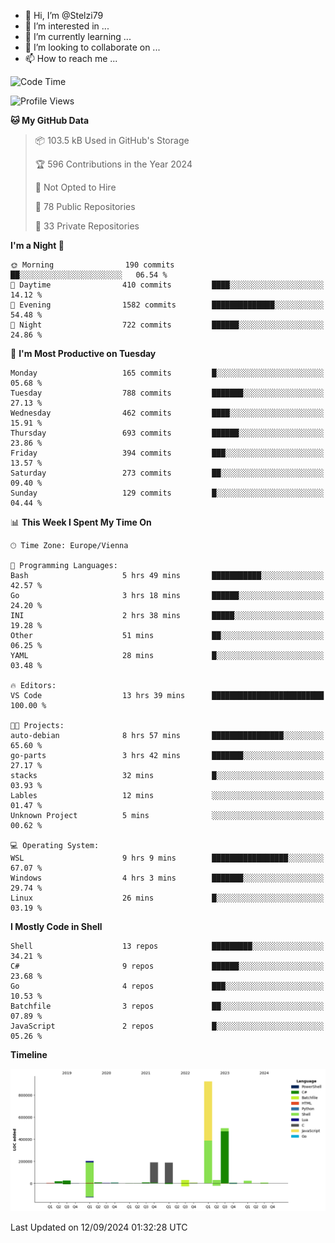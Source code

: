 - 👋 Hi, I’m @Stelzi79
- 👀 I’m interested in ...
- 🌱 I’m currently learning ...
- 💞️ I’m looking to collaborate on ...
- 📫 How to reach me ...

<!--START_SECTION:waka-->
![Code Time](http://img.shields.io/badge/Code%20Time-1%2C062%20hrs%2024%20mins-blue)

![Profile Views](http://img.shields.io/badge/Profile%20Views-0-blue)

**🐱 My GitHub Data** 

> 📦 103.5 kB Used in GitHub's Storage 
 > 
> 🏆 596 Contributions in the Year 2024
 > 
> 🚫 Not Opted to Hire
 > 
> 📜 78 Public Repositories 
 > 
> 🔑 33 Private Repositories 
 > 
**I'm a Night 🦉** 

```text
🌞 Morning                190 commits         ██░░░░░░░░░░░░░░░░░░░░░░░   06.54 % 
🌆 Daytime                410 commits         ████░░░░░░░░░░░░░░░░░░░░░   14.12 % 
🌃 Evening                1582 commits        ██████████████░░░░░░░░░░░   54.48 % 
🌙 Night                  722 commits         ██████░░░░░░░░░░░░░░░░░░░   24.86 % 
```
📅 **I'm Most Productive on Tuesday** 

```text
Monday                   165 commits         █░░░░░░░░░░░░░░░░░░░░░░░░   05.68 % 
Tuesday                  788 commits         ███████░░░░░░░░░░░░░░░░░░   27.13 % 
Wednesday                462 commits         ████░░░░░░░░░░░░░░░░░░░░░   15.91 % 
Thursday                 693 commits         ██████░░░░░░░░░░░░░░░░░░░   23.86 % 
Friday                   394 commits         ███░░░░░░░░░░░░░░░░░░░░░░   13.57 % 
Saturday                 273 commits         ██░░░░░░░░░░░░░░░░░░░░░░░   09.40 % 
Sunday                   129 commits         █░░░░░░░░░░░░░░░░░░░░░░░░   04.44 % 
```


📊 **This Week I Spent My Time On** 

```text
🕑︎ Time Zone: Europe/Vienna

💬 Programming Languages: 
Bash                     5 hrs 49 mins       ███████████░░░░░░░░░░░░░░   42.57 % 
Go                       3 hrs 18 mins       ██████░░░░░░░░░░░░░░░░░░░   24.20 % 
INI                      2 hrs 38 mins       █████░░░░░░░░░░░░░░░░░░░░   19.28 % 
Other                    51 mins             ██░░░░░░░░░░░░░░░░░░░░░░░   06.25 % 
YAML                     28 mins             █░░░░░░░░░░░░░░░░░░░░░░░░   03.48 % 

🔥 Editors: 
VS Code                  13 hrs 39 mins      █████████████████████████   100.00 % 

🐱‍💻 Projects: 
auto-debian              8 hrs 57 mins       ████████████████░░░░░░░░░   65.60 % 
go-parts                 3 hrs 42 mins       ███████░░░░░░░░░░░░░░░░░░   27.17 % 
stacks                   32 mins             █░░░░░░░░░░░░░░░░░░░░░░░░   03.93 % 
Lables                   12 mins             ░░░░░░░░░░░░░░░░░░░░░░░░░   01.47 % 
Unknown Project          5 mins              ░░░░░░░░░░░░░░░░░░░░░░░░░   00.62 % 

💻 Operating System: 
WSL                      9 hrs 9 mins        █████████████████░░░░░░░░   67.07 % 
Windows                  4 hrs 3 mins        ███████░░░░░░░░░░░░░░░░░░   29.74 % 
Linux                    26 mins             █░░░░░░░░░░░░░░░░░░░░░░░░   03.19 % 
```

**I Mostly Code in Shell** 

```text
Shell                    13 repos            █████████░░░░░░░░░░░░░░░░   34.21 % 
C#                       9 repos             ██████░░░░░░░░░░░░░░░░░░░   23.68 % 
Go                       4 repos             ███░░░░░░░░░░░░░░░░░░░░░░   10.53 % 
Batchfile                3 repos             ██░░░░░░░░░░░░░░░░░░░░░░░   07.89 % 
JavaScript               2 repos             █░░░░░░░░░░░░░░░░░░░░░░░░   05.26 % 
```



**Timeline**

![Lines of Code chart](https://raw.githubusercontent.com/Stelzi79/Stelzi79/main/assets/bar_graph.png)


 Last Updated on 12/09/2024 01:32:28 UTC
<!--END_SECTION:waka-->

<!---
Stelzi79/Stelzi79 is a ✨ special ✨ repository because its `README.md` (this file) appears on your GitHub profile.
You can click the Preview link to take a look at your changes.
--->
